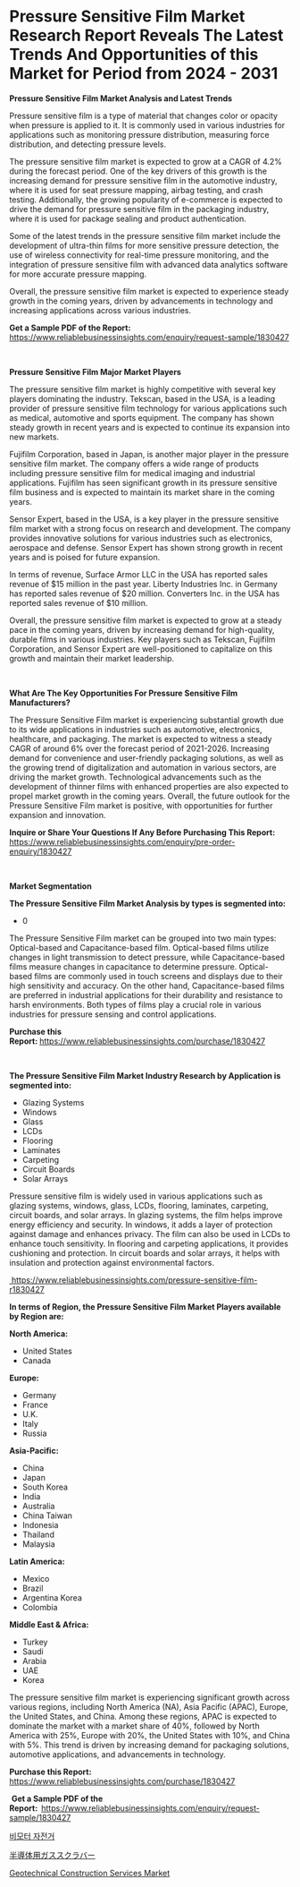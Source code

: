 <p><h1>Pressure Sensitive Film Market Research Report Reveals The Latest Trends And Opportunities of this Market for Period from 2024 - 2031</h1></p><p><strong>Pressure Sensitive Film Market Analysis and Latest Trends</strong></p>
<p><p>Pressure sensitive film is a type of material that changes color or opacity when pressure is applied to it. It is commonly used in various industries for applications such as monitoring pressure distribution, measuring force distribution, and detecting pressure levels.</p><p>The pressure sensitive film market is expected to grow at a CAGR of 4.2% during the forecast period. One of the key drivers of this growth is the increasing demand for pressure sensitive film in the automotive industry, where it is used for seat pressure mapping, airbag testing, and crash testing. Additionally, the growing popularity of e-commerce is expected to drive the demand for pressure sensitive film in the packaging industry, where it is used for package sealing and product authentication.</p><p>Some of the latest trends in the pressure sensitive film market include the development of ultra-thin films for more sensitive pressure detection, the use of wireless connectivity for real-time pressure monitoring, and the integration of pressure sensitive film with advanced data analytics software for more accurate pressure mapping.</p><p>Overall, the pressure sensitive film market is expected to experience steady growth in the coming years, driven by advancements in technology and increasing applications across various industries.</p></p>
<p><strong>Get a Sample PDF of the Report:&nbsp;</strong> <a href="https://www.reliablebusinessinsights.com/enquiry/request-sample/1830427">https://www.reliablebusinessinsights.com/enquiry/request-sample/1830427</a></p>
<p>&nbsp;</p>
<p><strong>Pressure Sensitive Film Major Market Players</strong></p>
<p><p>The pressure sensitive film market is highly competitive with several key players dominating the industry. Tekscan, based in the USA, is a leading provider of pressure sensitive film technology for various applications such as medical, automotive and sports equipment. The company has shown steady growth in recent years and is expected to continue its expansion into new markets.</p><p>Fujifilm Corporation, based in Japan, is another major player in the pressure sensitive film market. The company offers a wide range of products including pressure sensitive film for medical imaging and industrial applications. Fujifilm has seen significant growth in its pressure sensitive film business and is expected to maintain its market share in the coming years.</p><p>Sensor Expert, based in the USA, is a key player in the pressure sensitive film market with a strong focus on research and development. The company provides innovative solutions for various industries such as electronics, aerospace and defense. Sensor Expert has shown strong growth in recent years and is poised for future expansion.</p><p>In terms of revenue, Surface Armor LLC in the USA has reported sales revenue of $15 million in the past year. Liberty Industries Inc. in Germany has reported sales revenue of $20 million. Converters Inc. in the USA has reported sales revenue of $10 million.</p><p>Overall, the pressure sensitive film market is expected to grow at a steady pace in the coming years, driven by increasing demand for high-quality, durable films in various industries. Key players such as Tekscan, Fujifilm Corporation, and Sensor Expert are well-positioned to capitalize on this growth and maintain their market leadership.</p></p>
<p>&nbsp;</p>
<p><strong>What Are The Key Opportunities For Pressure Sensitive Film Manufacturers?</strong></p>
<p><p>The Pressure Sensitive Film market is experiencing substantial growth due to its wide applications in industries such as automotive, electronics, healthcare, and packaging. The market is expected to witness a steady CAGR of around 6% over the forecast period of 2021-2026. Increasing demand for convenience and user-friendly packaging solutions, as well as the growing trend of digitalization and automation in various sectors, are driving the market growth. Technological advancements such as the development of thinner films with enhanced properties are also expected to propel market growth in the coming years. Overall, the future outlook for the Pressure Sensitive Film market is positive, with opportunities for further expansion and innovation.</p></p>
<p><strong>Inquire or Share Your Questions If Any Before Purchasing This Report:</strong> <a href="https://www.reliablebusinessinsights.com/enquiry/pre-order-enquiry/1830427">https://www.reliablebusinessinsights.com/enquiry/pre-order-enquiry/1830427</a></p>
<p>&nbsp;</p>
<p><strong>Market Segmentation</strong></p>
<p><strong>The Pressure Sensitive Film Market Analysis by types is segmented into:</strong></p>
<p><ul><li>0</li></ul></p>
<p><p>The Pressure Sensitive Film market can be grouped into two main types: Optical-based and Capacitance-based film. Optical-based films utilize changes in light transmission to detect pressure, while Capacitance-based films measure changes in capacitance to determine pressure. Optical-based films are commonly used in touch screens and displays due to their high sensitivity and accuracy. On the other hand, Capacitance-based films are preferred in industrial applications for their durability and resistance to harsh environments. Both types of films play a crucial role in various industries for pressure sensing and control applications.</p></p>
<p><strong>Purchase this Report:&nbsp;</strong><a href="https://www.reliablebusinessinsights.com/purchase/1830427">https://www.reliablebusinessinsights.com/purchase/1830427</a></p>
<p>&nbsp;</p>
<p><strong>The Pressure Sensitive Film Market Industry Research by Application is segmented into:</strong></p>
<p><ul><li>Glazing Systems</li><li>Windows</li><li>Glass</li><li>LCDs</li><li>Flooring</li><li>Laminates</li><li>Carpeting</li><li>Circuit Boards</li><li>Solar Arrays</li></ul></p>
<p><p>Pressure sensitive film is widely used in various applications such as glazing systems, windows, glass, LCDs, flooring, laminates, carpeting, circuit boards, and solar arrays. In glazing systems, the film helps improve energy efficiency and security. In windows, it adds a layer of protection against damage and enhances privacy. The film can also be used in LCDs to enhance touch sensitivity. In flooring and carpeting applications, it provides cushioning and protection. In circuit boards and solar arrays, it helps with insulation and protection against environmental factors.</p></p>
<p><a href="https://www.reliablebusinessinsights.com/pressure-sensitive-film-r1830427">&nbsp;https://www.reliablebusinessinsights.com/pressure-sensitive-film-r1830427</a></p>
<p><strong>In terms of Region, the Pressure Sensitive Film Market Players available by Region are:</strong></p>
<p>
    <p> <strong> North America: </strong>
        <ul>
            <li>United States</li>
            <li>Canada</li>
        </ul>
        </p> 
    <p> <strong> Europe: </strong>
        <ul>
            <li>Germany</li>
            <li>France</li>
            <li>U.K.</li>
            <li>Italy</li>
            <li>Russia</li>
        </ul>
        </p> 
    <p> <strong> Asia-Pacific: </strong>
        <ul>
            <li>China</li>
            <li>Japan</li>
            <li>South Korea</li>
            <li>India</li>
            <li>Australia</li>
            <li>China Taiwan</li>
            <li>Indonesia</li>
            <li>Thailand</li>
            <li>Malaysia</li>
        </ul>
        </p> 
    <p> <strong> Latin America: </strong>
        <ul>
            <li>Mexico</li>
            <li>Brazil</li>
            <li>Argentina Korea</li>
            <li>Colombia</li>
        </ul>
        </p> 
    <p> <strong> Middle East & Africa: </strong>
        <ul>
            <li>Turkey</li>
            <li>Saudi</li>
            <li>Arabia</li>
            <li>UAE</li>
            <li>Korea</li>
        </ul>
    </p>
    </p>
<p><p>The pressure sensitive film market is experiencing significant growth across various regions, including North America (NA), Asia Pacific (APAC), Europe, the United States, and China. Among these regions, APAC is expected to dominate the market with a market share of 40%, followed by North America with 25%, Europe with 20%, the United States with 10%, and China with 5%. This trend is driven by increasing demand for packaging solutions, automotive applications, and advancements in technology.</p></p>
<p><strong>Purchase this Report: </strong><a href="https://www.reliablebusinessinsights.com/purchase/1830427">https://www.reliablebusinessinsights.com/purchase/1830427</a></p>
<p>&nbsp;<strong>Get a Sample PDF of the Report:&nbsp;&nbsp;</strong><a href="https://www.reliablebusinessinsights.com/enquiry/request-sample/1830427">https://www.reliablebusinessinsights.com/enquiry/request-sample/1830427</a></p>
<p><strong></strong></p>
<p><p><a href="https://github.com/marufmohassin05/Market-Research-Report-List-1/blob/main/6019969129321.md">비모터 자전거</a></p><p><a href="https://github.com/ddwcuskozol07187/Market-Research-Report-List-3/blob/main/919524590524.md">半導体用ガススクラバー</a></p><p><a href="https://github.com/JermaineCrona2023/Market-Research-Report-List-1/blob/main/geotechnical-construction-services-market.md">Geotechnical Construction Services Market</a></p></p>